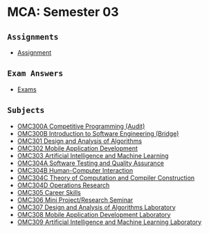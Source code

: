 
# **MCA: Semester 03**

## `Assignments`<br>
- [Assignment](<Assignments>)

## `Exam Answers`<br>
- [Exams](Exams)

## `Subjects`<br>

- [OMC300A Competitive Programming (Audit)](<OMC300A Competitive Programming (Audit)>)
- [OMC300B Introduction to Software Engineering (Bridge)](<OMC300B Introduction to Software Engineering (Bridge)>)
- [OMC301 Design and Analysis of Algorithms](<OMC301 Design and Analysis of Algorithms>)
- [OMC302 Mobile Application Development](<OMC302 Mobile Application Development>)
- [OMC303 Artificial Intelligence and Machine Learning](<OMC303 Artificial Intelligence and Machine Learning>)
- [OMC304A Software Testing and Quality Assurance](<OMC304A Software Testing and Quality Assurance>)
- [OMC304B Human-Computer Interaction](<OMC304B Human-Computer Interaction>)
- [OMC304C Theory of Computation and Compiler Construction](<OMC304C Theory of Computation and Compiler Construction>)
- [OMC304D Operations Research](<OMC304D Operations Research>)
- [OMC305 Career Skills](<OMC305 Career Skills>)
- [OMC306 Mini Project/Research Seminar](<OMC306 Mini Project/Research Seminar>)
- [OMC307 Design and Analysis of Algorithms Laboratory](<OMC307 Design and Analysis of Algorithms Laboratory>)
- [OMC308 Mobile Application Development Laboratory](<OMC308 Mobile Application Development Laboratory>)
- [OMC309 Artificial Intelligence and Machine Learning Laboratory](<OMC309 Artificial Intelligence and Machine Learning Laboratory>)
